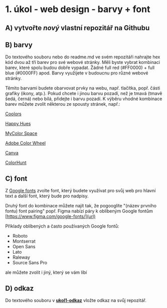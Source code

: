 # 1. úkol - web design - barvy + font


## A) vytvořte *nový* vlastní repozitář na Githubu

## B) barvy
Do textového souboru nebo do readme.md ve svém repozitáři nahrajte hex kód dvou až tří barev pro své webové stránky.
Měli byste vybrat kombinaci barev, které spolu budou dobře vypadat. Žádné full red (#FF0000) + full blue (#0000FF) apod. Barvy využijete v budoucnu pro různé webové stránky.

Těmito barvami budete obarvovat prvky na webu, např. tlačítka, popř. části grafiky (ikony, atp.). Pokud chcete i jinou barvu pozadí, než je tmavá (tmavě šedá, černá) nebo bílá, přidejte i barvu pozadí.
K výběru vhodné kombinace barev můžete zvolit některou ze spousty stránek, např.:

[Coolors](https://coolors.co/)

[Happy Hues](https://www.happyhues.co/palettes/1)

[MyColor Space](https://mycolor.space/)

[Adobe Color Wheel](https://color.adobe.com/create/color-wheel)

[Canva](https://www.canva.com/colors/color-palettes/?search=blue%20and%20red)

[ColorHunt](https://colorhunt.co)

## C) font

Z [Google fonts](https://fonts.google.com/) zvolte font, který budete využívat pro svůj web pro hlavní text a další font, který bude pro nadpisy.

Druhý font do kombinace můžete najít tak, že pogooglíte "(název prvního fontu) font pairing" popř. Figma nabízí páry k oblíbeným Google fontům [https://www.figma.com/google-fonts/](url)

Příklady oblíbených a často používaných Google fontů: 

- Roboto
- Montserrat
- Open Sans
- Lato
- Raleway
- Source Sans Pro

ale můžete zvolit i jiný, který se vám líbí

## D) odkaz

Do textového souboru v **[ukol1-odkaz](/ukol1-odkaz)** vložte odkaz na svůj repozitář.
